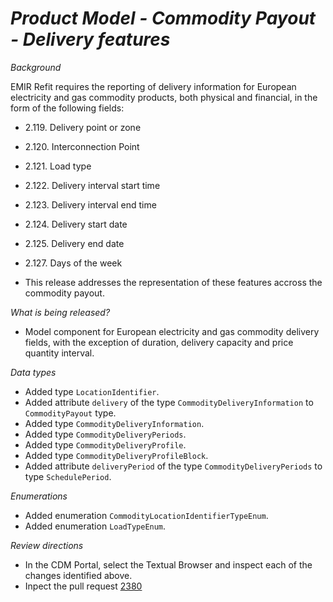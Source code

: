 # _Product Model - Commodity Payout - Delivery features_

_Background_

EMIR Refit requires the reporting of delivery information for European electricity and gas commodity products, both physical and financial, in the form of the following fields:
- 2.119. Delivery point or zone
- 2.120. Interconnection Point 
- 2.121. Load type
- 2.122. Delivery interval start time
- 2.123. Delivery interval end time
- 2.124. Delivery start date 
- 2.125. Delivery end date
- 2.127. Days of the week

- This release addresses the representation of these features accross the commodity payout.

_What is being released?_

- Model component for European electricity and gas commodity delivery fields, with the exception of duration, delivery capacity and price quantity interval.

_Data types_

- Added type `LocationIdentifier`.
- Added attribute `delivery` of the type `CommodityDeliveryInformation` to `CommodityPayout` type.
- Added type `CommodityDeliveryInformation`.
- Added type `CommodityDeliveryPeriods`.
- Added type `CommodityDeliveryProfile`.
- Added type `CommodityDeliveryProfileBlock`.
- Added attribute `deliveryPeriod` of the type `CommodityDeliveryPeriods` to type `SchedulePeriod`.

_Enumerations_

- Added enumeration `CommodityLocationIdentifierTypeEnum`.
- Added enumeration `LoadTypeEnum`.

_Review directions_

- In the CDM Portal, select the Textual Browser and inspect each of the changes identified above.
- Inpect the pull request [2380](https://github.com/finos/common-domain-model/pull/2380)
